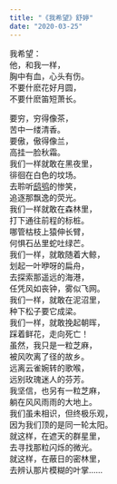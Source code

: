 ```yaml
---
title: "《我希望》舒婷"
date: "2020-03-25"
---
```


我希望：  
他，和我一样，  
胸中有血，心头有伤。  
不要什麽花好月圆，  
不要什麽笛短萧长。

要穷，穷得像茶，  
苦中一缕清香。  
要傲，傲得像兰，  
高挂一脸秋霜。  
我们一样就敢在黑夜里，  
徘徊在白色的坟场。  
去聆听[鸱鸮](https://baike.baidu.com/item/%E9%B8%B1%E9%B8%AE)的惨笑，  
追逐那飘逸的荧光。  
我们一样就敢在森林里，  
打下通往前程的标桩。  
哪管枯枝上猿伸长臂，  
何惧石丛里蛇吐绿芒。  
我们一样，就敢随着大鲸，  
划起一叶咿呀的扁舟，  
去探索那遥远的海港，  
任凭风如丧钟，雾似飞网。  
我们一样，就敢在泥沼里，  
种下松子要它成梁。  
我们一样，就敢挽起朝晖，  
踩着鲜花，走向死亡！  
虽然，我只是一粒芝麻，  
被风吹离了径的故乡。  
远离云雀婉转的歌喉，  
远别玫瑰迷人的芬芳。  
我坚信，也另有一粒芝麻，  
躺在风风雨雨的大地上。  
我们虽未相识，但终极乐观，  
因为我们顶的是同一轮太阳。  
就这样，在遮天的群星里，  
去寻找那粒闪烁的微光。  
就这样，在蔽日的密林里，  
去辨认那片模糊的叶掌……
